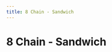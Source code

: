 ```yaml
---
title: 8 Chain - Sandwich
---
```

# 8 Chain - Sandwich
<ClientOnly>
<AssetLoader :reloadOnce="true" />
<GameSlides :jsonFileToLoad="'sandwich/8chain_sandwich_b_nov2.json'" :useRandomSeed="false" :useManualData="false" :replay="true"></GameSlides>

</ClientOnly>

